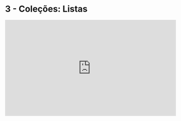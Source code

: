 # 3 - Coleções: Listas

<iframe 
        width="560" 
        height="315" 
        src="https://www.youtube.com/embed/ZOQzTu4NgWY" 
        title="YouTube video player" 
        frameborder="0" 
        allow="accelerometer; autoplay; clipboard-write; encrypted-media; gyroscope; picture-in-picture" 
        allowfullscreen
        >
</iframe>

